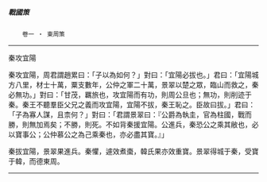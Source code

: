 

##### 戰國策
　　`卷一 ‧ 東周策`

* * *

秦攻宜陽

秦攻宜陽，周君謂趙累曰：「子以為如何？」對曰：「宜陽必拔也。」君曰：「宜陽城方八里，材士十萬，粟支數年，公仲之軍二十萬，景翠以楚之眾，臨山而救之，秦必無功。」對曰：「甘茂，羈旅也，攻宜陽而有功，則周公旦也；無功，則削迹于秦。秦王不聽羣臣父兄之義而攻宜陽，宜陽不拔，秦王恥之。臣故曰拔。」君曰：「子為寡人謀，且柰何？」對曰：「君謂景翠曰：『公爵為執圭，官為柱國，戰而勝，則無加焉矣；不勝，則死。不如背秦援宜陽。公進兵，秦恐公之乘其敝也，必以寶事公；公仲慕公之為己乘秦也，亦必盡其寶。』」

秦拔宜陽，景翠果進兵。秦懼，遽效煮棗，韓氏果亦效重寶。景翠得城于秦，受寶于韓，而德東周。

* * *

